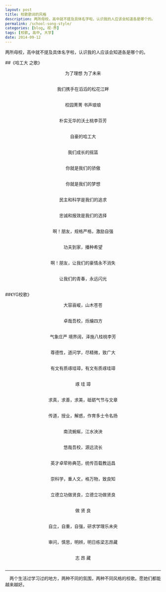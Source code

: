 ```yaml
---
layout: post
title: 校歌歌词的风格
description: 两所母校，高中就不提及具体名字啦，认识我的人应该会知道各是哪个的。
permalink: /school-song-style/
categories: [blog, 视·界]
tags: [校歌, 高中, 大学]
date: 2014-09-12
--- 
```


<pre>两所母校，高中就不提及具体名字啦，认识我的人应该会知道各是哪个的。</pre>

##《哈工大 之歌》
<div style="text-align:center">
为了理想 为了未来<br><br>

我们携手在滔滔的松花江畔<br><br>

校园菁菁 书声琅琅<br><br>

朴实无华的沃土桃李芬芳<br><br>

自豪的哈工大<br><br>

我们成长的摇篮<br><br>

你就是我们的骄傲<br><br>

你就是我们的梦想<br><br>

民主和科学是我们的追求<br><br>

忠诚和报效是我们的选择<br><br>

啊！朋友，规格严格，激励自强<br><br>

功夫到家，播种希望<br><br>

啊！朋友，让我们的豪情永不消失<br><br>

让我们的青春，永远闪光<br><br>

</div>


##《YG校歌》

<div style="text-align:center">
大容嵡嵷，山木苍苍<br><br>

卓哉吾校，烁爚四方<br><br>

气象庄严 境界阔，泽施八桂桃李芳<br><br>

尊德性，道问学，尽精微，致广大<br><br>

有文有质琢珪璋，有文有质琢珪璋<br><br>

琢 珪 璋<br><br>

求真，求善，求美，砥砺气节与文章<br><br>

传道，授业，解惑，作育多士令名扬<br><br>

南流蜿蜒，江水泱泱<br><br>

悠哉吾校，源远流长<br><br>

英才卓荦称典范，统传百载教运昌<br><br>

崇科学，重人文，格万物，致良知<br><br>

立德立功做贤良，立德立功做贤良<br><br>

做 贤 良<br><br>

自立，自重，自强，研求学理乐未央<br><br>

审问，慎思，明辨，明日栋梁志昂藏<br><br>

志 昂 藏<br><br>

</div>

----

　两个生活过学习过的地方，两种不同的氛围，两种不同风格的校歌。愿她们都能越来越好。